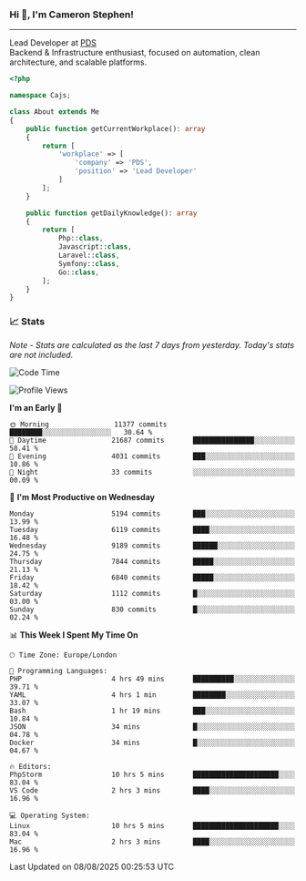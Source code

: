 ### Hi 👋, I'm Cameron Stephen!

---

Lead Developer at [PDS](https://prindatasolutions.co.uk)  
Backend & Infrastructure enthusiast, focused on automation, clean architecture, and scalable platforms.


```php
<?php

namespace Cajs;

class About extends Me
{
    public function getCurrentWorkplace(): array
    {
        return [
            'workplace' => [
                'company' => 'PDS',
                'position' => 'Lead Developer'
            ]
        ];
    }

    public function getDailyKnowledge(): array
    {
        return [
            Php::class,
            Javascript::class,
            Laravel::class,
            Symfony::class,
            Go::class,
        ];
    }
}
```

### 📈 Stats
<p><em>Note - Stats are calculated as the last 7 days from yesterday. Today's stats are not included.</em></p>


<!--START_SECTION:waka-->
![Code Time](http://img.shields.io/badge/Code%20Time-4%2C630%20hrs%2042%20mins-blue)

![Profile Views](http://img.shields.io/badge/Profile%20Views-0-blue)

**I'm an Early 🐤** 

```text
🌞 Morning                11377 commits       ████████░░░░░░░░░░░░░░░░░   30.64 % 
🌆 Daytime                21687 commits       ███████████████░░░░░░░░░░   58.41 % 
🌃 Evening                4031 commits        ███░░░░░░░░░░░░░░░░░░░░░░   10.86 % 
🌙 Night                  33 commits          ░░░░░░░░░░░░░░░░░░░░░░░░░   00.09 % 
```
📅 **I'm Most Productive on Wednesday** 

```text
Monday                   5194 commits        ███░░░░░░░░░░░░░░░░░░░░░░   13.99 % 
Tuesday                  6119 commits        ████░░░░░░░░░░░░░░░░░░░░░   16.48 % 
Wednesday                9189 commits        ██████░░░░░░░░░░░░░░░░░░░   24.75 % 
Thursday                 7844 commits        █████░░░░░░░░░░░░░░░░░░░░   21.13 % 
Friday                   6840 commits        █████░░░░░░░░░░░░░░░░░░░░   18.42 % 
Saturday                 1112 commits        █░░░░░░░░░░░░░░░░░░░░░░░░   03.00 % 
Sunday                   830 commits         █░░░░░░░░░░░░░░░░░░░░░░░░   02.24 % 
```


📊 **This Week I Spent My Time On** 

```text
🕑︎ Time Zone: Europe/London

💬 Programming Languages: 
PHP                      4 hrs 49 mins       ██████████░░░░░░░░░░░░░░░   39.71 % 
YAML                     4 hrs 1 min         ████████░░░░░░░░░░░░░░░░░   33.07 % 
Bash                     1 hr 19 mins        ███░░░░░░░░░░░░░░░░░░░░░░   10.84 % 
JSON                     34 mins             █░░░░░░░░░░░░░░░░░░░░░░░░   04.78 % 
Docker                   34 mins             █░░░░░░░░░░░░░░░░░░░░░░░░   04.67 % 

🔥 Editors: 
PhpStorm                 10 hrs 5 mins       █████████████████████░░░░   83.04 % 
VS Code                  2 hrs 3 mins        ████░░░░░░░░░░░░░░░░░░░░░   16.96 % 

💻 Operating System: 
Linux                    10 hrs 5 mins       █████████████████████░░░░   83.04 % 
Mac                      2 hrs 3 mins        ████░░░░░░░░░░░░░░░░░░░░░   16.96 % 
```


 Last Updated on 08/08/2025 00:25:53 UTC
<!--END_SECTION:waka-->
